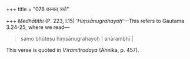 +++
title = "078 यस्मात् त्रयो"

+++
*Medhātithi* (P. 223, l.15) ‘*Hiṃsānugrahayoḥ*’—This refers to Gautama
3.24-25, where we read—

> samo bhūteṣu hiṃsānugrahayoḥ \| anārambhī \|

This verse is quoted in *Vīramitrodaya* (Āhnika, p. 457).


